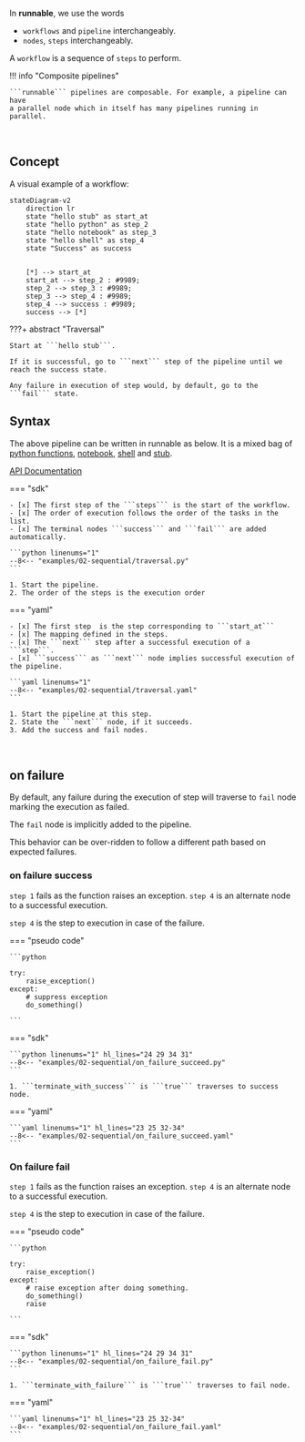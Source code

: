 
In **runnable**, we use the words

- ```workflows``` and ```pipeline``` interchangeably.
- ```nodes```, ```steps``` interchangeably.

A ```workflow``` is a sequence of ```steps``` to perform.


!!! info "Composite pipelines"


    ```runnable``` pipelines are composable. For example, a pipeline can have
    a parallel node which in itself has many pipelines running in parallel.

<br>

## Concept

A visual example of a workflow:

```mermaid
stateDiagram-v2
    direction lr
    state "hello stub" as start_at
    state "hello python" as step_2
    state "hello notebook" as step_3
    state "hello shell" as step_4
    state "Success" as success


    [*] --> start_at
    start_at --> step_2 : #9989;
    step_2 --> step_3 : #9989;
    step_3 --> step_4 : #9989;
    step_4 --> success : #9989;
    success --> [*]
```

???+ abstract "Traversal"

    Start at ```hello stub```.

    If it is successful, go to ```next``` step of the pipeline until we reach the success state.

    Any failure in execution of step would, by default, go to the ```fail``` state.



## Syntax

The above pipeline can be written in runnable as below. It is a mixed bag of
[python functions](task.md/#python-functions), [notebook](task.md/#notebook), [shell](task.md/#shell)
and [stub](task.md/#stub).

[API Documentation](../reference.md/#pipeline)


=== "sdk"

    - [x] The first step of the ```steps``` is the start of the workflow.
    - [x] The order of execution follows the order of the tasks in the list.
    - [x] The terminal nodes ```success``` and ```fail``` are added automatically.

    ```python linenums="1"
    --8<-- "examples/02-sequential/traversal.py"
    ```

    1. Start the pipeline.
    2. The order of the steps is the execution order





=== "yaml"

    - [x] The first step  is the step corresponding to ```start_at```
    - [x] The mapping defined in the steps.
    - [x] The ```next``` step after a successful execution of a ```step```.
    - [x] ```success``` as ```next``` node implies successful execution of the pipeline.

    ```yaml linenums="1"
    --8<-- "examples/02-sequential/traversal.yaml"
    ```

    1. Start the pipeline at this step.
    2. State the ```next``` node, if it succeeds.
    3. Add the success and fail nodes.




<br>


## on failure

By default, any failure during the execution of step will traverse to ```fail``` node
marking the execution as failed.

The ```fail``` node is implicitly added to the pipeline.


This behavior can be over-ridden to follow a different path based on expected failures.

### on failure success


```step 1``` fails as the function raises an exception.
```step 4``` is an alternate node to a successful execution.

```step 4``` is the step to execution in case of the failure.

=== "pseudo code"

    ```python

    try:
        raise_exception()
    except:
        # suppress exception
        do_something()

    ```

=== "sdk"

    ```python linenums="1" hl_lines="24 29 34 31"
    --8<-- "examples/02-sequential/on_failure_succeed.py"
    ```

    1. ```terminate_with_success``` is ```true``` traverses to success node.


=== "yaml"

    ```yaml linenums="1" hl_lines="23 25 32-34"
    --8<-- "examples/02-sequential/on_failure_succeed.yaml"
    ```


### On failure fail

```step 1``` fails as the function raises an exception.
```step 4``` is an alternate node to a successful execution.

```step 4``` is the step to execution in case of the failure.

=== "pseudo code"

    ```python

    try:
        raise_exception()
    except:
        # raise exception after doing something.
        do_something()
        raise

    ```

=== "sdk"

    ```python linenums="1" hl_lines="24 29 34 31"
    --8<-- "examples/02-sequential/on_failure_fail.py"
    ```

    1. ```terminate_with_failure``` is ```true``` traverses to fail node.


=== "yaml"

    ```yaml linenums="1" hl_lines="23 25 32-34"
    --8<-- "examples/02-sequential/on_failure_fail.yaml"
    ```
